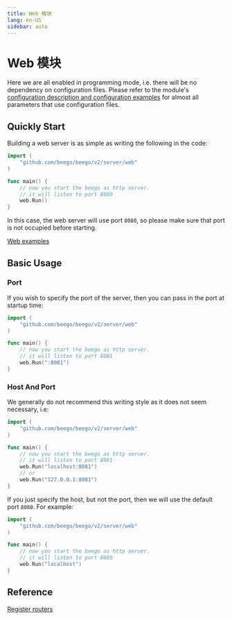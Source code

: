 ```yaml
---
title: Web 模块
lang: en-US
sidebar: auto
---
```


# Web 模块

Here we are all enabled in programming mode, i.e. there will be no dependency on configuration files. Please refer to the module's [configuration description and configuration examples](config.md) for almost all parameters that use configuration files.

## Quickly Start

Building a web server is as simple as writing the following in the code:

```go
import (
	"github.com/beego/beego/v2/server/web"
)

func main() {
	// now you start the beego as http server.
	// it will listen to port 8080
	web.Run()
}
```

In this case, the web server will use port `8080`, so please make sure that port is not occupied before starting.

[Web examples](https://github.com/beego/beego-example/blob/master/httpserver/basic/main.go)

## Basic Usage

### Port

If you wish to specify the port of the server, then you can pass in the port at startup time:

```go
import (
    "github.com/beego/beego/v2/server/web"
)

func main() {
	// now you start the beego as http server.
	// it will listen to port 8081
	web.Run(":8081")
}
```

### Host And Port

We generally do not recommend this writing style as it does not seem necessary, i.e:

```go
import (
    "github.com/beego/beego/v2/server/web"
)

func main() {
	// now you start the beego as http server.
	// it will listen to port 8081
	web.Run("localhost:8081")
	// or
	web.Run("127.0.0.1:8081")
}
```

If you just specify the host, but not the port, then we will use the default port `8080`. For example:

```go
import (
    "github.com/beego/beego/v2/server/web"
)

func main() {
	// now you start the beego as http server.
	// it will listen to port 8080
	web.Run("localhost")
}
```

## Reference

[Register routers](router/README.md)
